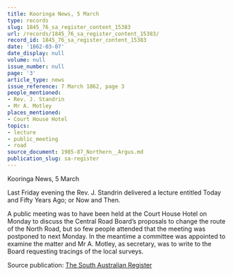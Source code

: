 ```yaml
---
title: Kooringa News, 5 March
type: records
slug: 1845_76_sa_register_content_15383
url: /records/1845_76_sa_register_content_15383/
record_id: 1845_76_sa_register_content_15383
date: '1862-03-07'
date_display: null
volume: null
issue_number: null
page: '3'
article_type: news
issue_reference: 7 March 1862, page 3
people_mentioned:
- Rev. J. Standrin
- Mr A. Motley
places_mentioned:
- Court House Hotel
topics:
- lecture
- public_meeting
- road
source_document: 1985-87_Northern__Argus.md
publication_slug: sa-register
---
```


Kooringa News, 5 March

Last Friday evening the Rev. J. Standrin delivered a lecture entitled Today and Fifty Years Ago; or Now and Then.

A public meeting was to have been held at the Court House Hotel on Monday to discuss the Central Road Board’s proposals to change the route of the North Road, but so few people attended that the meeting was postponed to next Monday.  In the meantime a committee was appointed to examine the matter and Mr A. Motley, as secretary, was to write to the Board requesting tracings of the local surveys.

Source publication: [The South Australian Register](/publications/sa-register/)

